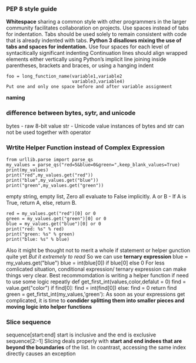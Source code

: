 
### PEP 8 style guide
**Whitespace**
sharing a common style with other programmers in the larger community facilitates collaboration on projects.
Use spaces instead of tabs for indentation. Tabs should be used solely to remain consistent with code that is already indented with tabs.
**Python 3 disallows mixing the use of tabs and spaces for indentation.**
Use four spaces for each level of syntacitically significant indenting
Continuation lines should align wrapped elements either vertically using Python’s implicit line joining inside parentheses, brackets and braces, or using a hanging indent
```
foo = long_function_name(variable1,variable2
                         variable3,variable4)
Put one and only one space before and after variable assignment
```
**naming**
### difference between bytes, sytr, and unicode
bytes - raw 8-bit value
str   - Unicode value
instances of bytes and str can not be used together with operator

### Wrtite Helper Function instead of Complex Expression
```
from urllib.parse import parse_qs
my_values = parse_qs("red=5&blue=0&green=",keep_blank_values=True)
print(my_values)
print("red",my_values.get("red"))
print("blue",my_values.get("blue"))
print("green",my_values.get("green"))
```

empty string, empty list, Zero all evaluate to False implicitly.
A or B - If A is True, return A, else, return B.
```
red = my_values.get("red")[0] or 0
green = my_values.get("green")[0] or 0
blue = my_values.get("blue")[0] or 0
print("red: %s" % red)
print("green: %s" % green)
print("blue: %s" % blue)
```
Also it might be thought not to merit a whole if statement or helper gunction quite yet
*But it extremely to read*
So we can use **ternary expression**
blue = my_values.get("blue")
blue = int(blue[0]) if blue[0] else 0
For less comlicated situation, conditional expression/ ternary expression can make things very clear.
Best recommomdation is writing a helper function if need to use some logic repeatly
def get_first_int(values,color,defalut = 0)
    find = value.get("color")
    if find[0]:
        find = int(find[0])
    else:
        find = 0
    return find
 green = get_firtst_int(my_values,'green'):
 As soon as your expressions get complicated, it is time to **condider splitting them into smaller pieces and moving logic into helper functions**
 
 ### Slice sequence
 sequence[start:end] start is inclusive and the end is exclusive
 sequence[2:-1]
 Slicing deals properly with **start and end indees that are beyond the boundaries** of the list.
 In coantrast, accessing the same index directly causes an exception
 
